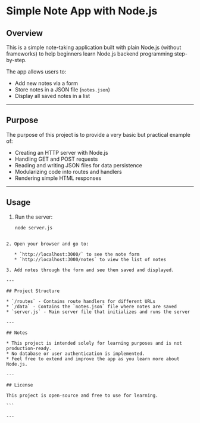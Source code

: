 
# Simple Note App with Node.js

## Overview

This is a simple note-taking application built with plain Node.js (without frameworks) to help beginners learn Node.js backend programming step-by-step.

The app allows users to:

- Add new notes via a form
- Store notes in a JSON file (`notes.json`)
- Display all saved notes in a list

---

## Purpose

The purpose of this project is to provide a very basic but practical example of:

- Creating an HTTP server with Node.js
- Handling GET and POST requests
- Reading and writing JSON files for data persistence
- Modularizing code into routes and handlers
- Rendering simple HTML responses

---

## Usage

1. Run the server:

   ```bash
   node server.js
````

2. Open your browser and go to:

   * `http://localhost:3000/` to see the note form
   * `http://localhost:3000/notes` to view the list of notes

3. Add notes through the form and see them saved and displayed.

---

## Project Structure

* `/routes` - Contains route handlers for different URLs
* `/data` - Contains the `notes.json` file where notes are saved
* `server.js` - Main server file that initializes and runs the server

---

## Notes

* This project is intended solely for learning purposes and is not production-ready.
* No database or user authentication is implemented.
* Feel free to extend and improve the app as you learn more about Node.js.

---

## License

This project is open-source and free to use for learning.

```

---